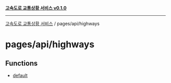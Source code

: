 [**고속도로 교통상황 서비스 v0.1.0**](../../../README.md)

***

[고속도로 교통상황 서비스](../../../modules.md) / pages/api/highways

# pages/api/highways

## Functions

- [default](functions/default.md)
